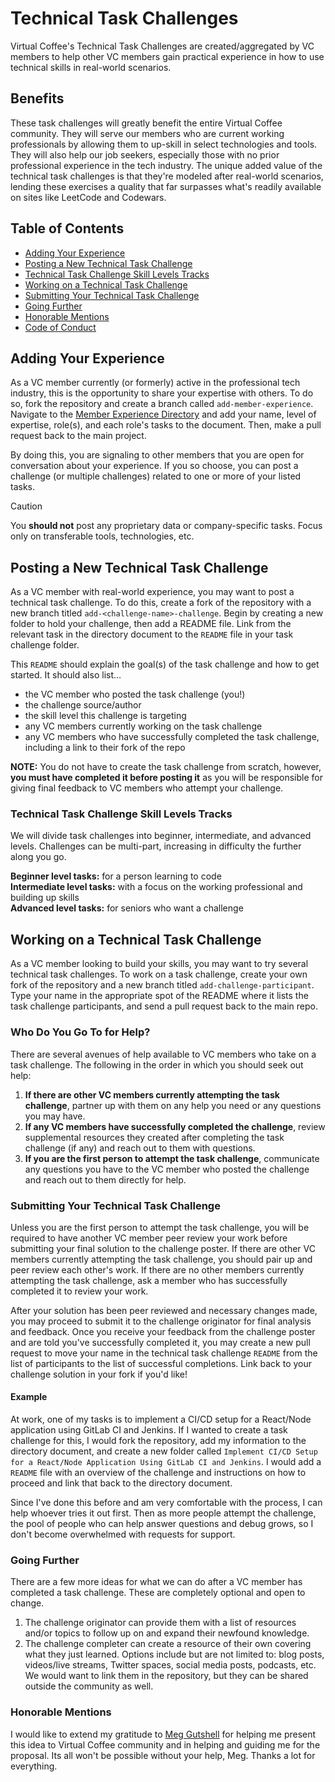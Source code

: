 # Technical Task Challenges

Virtual Coffee's Technical Task Challenges are created/aggregated by VC members to help other VC members gain practical experience in how to use technical skills in real-world scenarios.

## Benefits

These task challenges will greatly benefit the entire Virtual Coffee community. They will serve our members who are current working professionals by allowing them to up-skill in select technologies and tools. They will also help our job seekers, especially those with no prior professional experience in the tech industry. The unique added value of the technical task challenges is that they're modeled after real-world scenarios, lending these exercises a quality that far surpasses what's readily available on sites like LeetCode and Codewars.

## Table of Contents

- [Adding Your Experience](#adding-your-experience)
- [Posting a New Technical Task Challenge](#posting-a-new-technical-task-challenge)
- [Technical Task Challenge Skill Levels Tracks](#technical-task-challenge-skill-levels-tracks)
- [Working on a Technical Task Challenge](#working-on-a-technical-task-challenge)
- [Submitting Your Technical Task Challenge](#submitting-your-technical-task-challenge)
- [Going Further](#going-further)
- [Honorable Mentions](#honorable-mentions)
- [Code of Conduct](./CODE_OF_CONDUCT.md)

## Adding Your Experience

As a VC member currently (or formerly) active in the professional tech industry, this is the opportunity to share your expertise with others. To do so, fork the repository and create a branch called `add-member-experience`. Navigate to the [Member Experience Directory](member-experience.md) and add your name, level of expertise, role(s), and each role's tasks to the document. Then, make a pull request back to the main project.

By doing this, you are signaling to other members that you are open for conversation about your experience. If you so choose, you can post a challenge (or multiple challenges) related to one or more of your listed tasks.

> [!CAUTION]
> You **should not** post any proprietary data or company-specific tasks. Focus only on transferable tools, technologies, etc.

## Posting a New Technical Task Challenge

As a VC member with real-world experience, you may want to post a technical task challenge. To do this, create a fork of the repository with a new branch titled `add-<challenge-name>-challenge`. Begin by creating a new folder to hold your challenge, then add a README file. Link from the relevant task in the directory document to the `README` file in your task challenge folder.

This `README` should explain the goal(s) of the task challenge and how to get started. It should also list…

- the VC member who posted the task challenge (you!)
- the challenge source/author
- the skill level this challenge is targeting
- any VC members currently working on the task challenge
- any VC members who have successfully completed the task challenge, including a link to their fork of the repo

**NOTE:** You do not have to create the task challenge from scratch, however, **you must have completed it before posting it** as you will be responsible for giving final feedback to VC members who attempt your challenge.

### Technical Task Challenge Skill Levels Tracks

We will divide task challenges into beginner, intermediate, and advanced levels. Challenges can be multi-part, increasing in difficulty the further along you go.

**Beginner level tasks:** for a person learning to code <br />
**Intermediate level tasks:** with a focus on the working professional and building up skills <br />
**Advanced level tasks:** for seniors who want a challenge

## Working on a Technical Task Challenge

As a VC member looking to build your skills, you may want to try several technical task challenges. To work on a task challenge, create your own fork of the repository and a new branch titled `add-challenge-participant`. Type your name in the appropriate spot of the README where it lists the task challenge participants, and send a pull request back to the main repo.

### Who Do You Go To for Help?

There are several avenues of help available to VC members who take on a task challenge. The following in the order in which you should seek out help:

1. **If there are other VC members currently attempting the task challenge**, partner up with them on any help you need or any questions you may have.
2. **If any VC members have successfully completed the challenge**, review supplemental resources they created after completing the task challenge (if any) and reach out to them with questions.
3. **If you are the first person to attempt the task challenge**, communicate any questions you have to the VC member who posted the challenge and reach out to them directly for help.

### Submitting Your Technical Task Challenge

Unless you are the first person to attempt the task challenge, you will be required to have another VC member peer review your work before submitting your final solution to the challenge poster. If there are other VC members currently attempting the task challenge, you should pair up and peer review each other's work. If there are no other members currently attempting the task challenge, ask a member who has successfully completed it to review your work.

After your solution has been peer reviewed and necessary changes made, you may proceed to submit it to the challenge originator for final analysis and feedback. Once you receive your feedback from the challenge poster and are told you've successfully completed it, you may create a new pull request to move your name in the technical task challenge `README` from the list of participants to the list of successful completions. Link back to your challenge solution in your fork if you'd like!

#### Example

At work, one of my tasks is to implement a CI/CD setup for a React/Node application using GitLab CI and Jenkins. If I wanted to create a task challenge for this, I would fork the repository, add my information to the directory document, and create a new folder called `Implement CI/CD Setup for a React/Node Application Using GitLab CI and Jenkins`. I would add a `README` file with an overview of the challenge and instructions on how to proceed and link that back to the directory document.

Since I've done this before and am very comfortable with the process, I can help whoever tries it out first. Then as more people attempt the challenge, the pool of people who can help answer questions and debug grows, so I don't become overwhelmed with requests for support.

### Going Further

There are a few more ideas for what we can do after a VC member has completed a task challenge. These are completely optional and open to change.

1. The challenge originator can provide them with a list of resources and/or topics to follow up on and expand their newfound knowledge.
2. The challenge completer can create a resource of their own covering what they just learned. Options include but are not limited to: blog posts, videos/live streams, Twitter spaces, social media posts, podcasts, etc. We would want to link them in the repository, but they can be shared outside the community as well.

### Honorable Mentions

I would like to extend my gratitude to [Meg Gutshell](https://github.com/meg-gutshall) for helping me present this idea to Virtual Coffee community and in helping and guiding me for the proposal. Its all won't be possible without your help, Meg. Thanks a lot for everything.
